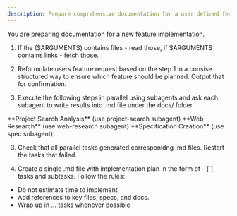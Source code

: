 ```yaml
---
description: Prepare comprehensive documentation for a user defined feature
---
```


You are preparing documentation for a new feature implementation.

1. If the ($ARGUMENTS) contains files - read those, if $ARGUMENTS contains links - fetch those.

2. Reformulate users feature request based on the step 1 in a consise structured way to ensure which feature should be planned.
Output that for confirmation.

2. Execute the following steps in parallel using subagents and ask each subagent to write results into .md file under the docs/<feature-name> folder
<parallel tasks>
  **Project Search Analysis** (use project-search subagent)
  **Web Research** (use web-research subagent)
  **Specification Creation** (use spec subagent):
</parallel tasks>

3. Check that all parallel tasks generated corresponidng .md files. Restart the tasks that failed.

4. Create a single .md file with implementation plan in the form of - [ ] tasks and subtasks. Follow the rules:
  - Do not estimate time to implement
  - Add references to key files, specs, and docs.
  - Wrap up in <parallel>...</parallel> tasks whenever possible
